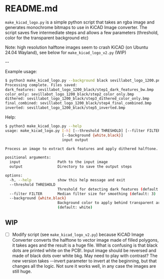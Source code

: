 # README.md

`make_kicad_logo.py`  is a simple python script that takes an rgba image and generates monochrome bitmaps to use in KiCAD Image converter. The script saves five intermediate steps and allows a few parameters (threshold, color for the transparent background etc) 

Note: high resolution halftone images seem to crash KiCAD (on Ubuntu 24.04 Wayland), see below for `make_kicad_logo_v2.py` (WIP)

--

Example usage:

```bash  
$ python3 make_kicad_logo.py --background black sevillabot_logo_1200.png sevillabot_logo_1200_black
Processing complete. Files saved:
dark_features: sevillabot_logo_1200_black/step1_dark_features_bw.bmp
color_only: sevillabot_logo_1200_black/step2_color_only.bmp
dithered: sevillabot_logo_1200_black/step3_dithered_color_only.bmp
final_combined: sevillabot_logo_1200_black/step4_final_combined.bmp
inverted: sevillabot_logo_1200_black/step5_inverted.bmp
```

Help:
```bash
$ python3 make_kicad_logo.py --help
usage: make_kicad_logo.py [-h] [--threshold THRESHOLD] [--filter FILTER]
                          [--background {white,black}]
                          input output

Process an image to extract dark features and apply dithered halftone.

positional arguments:
  input                 Path to the input image
  output                Directory to save the output steps

options:
  -h, --help            show this help message and exit
  --threshold THRESHOLD
                        Threshold for detecting dark features (default: 60)
  --filter FILTER       Median filter size for smoothing (default: 3)
  --background {white,black}
                        Background color to apply behind transparent areas
                        (default: white)
```

## WIP

- [ ] Modify script (see `make_kicad_logo_v2.py`) because KiCAD Image Converter converts the halftone to vector image made of filled polygons, it takes ages and the result is a huge file. What is confusing is that black dots are printed white on the PCB!. Input image should be reversed and made of black dots over white bkg. May need to play with contrast? The new version takes --invert parameter to invert at the beginning, but that changes all the logic. Not sure it works well, in any case the images are still huge.
